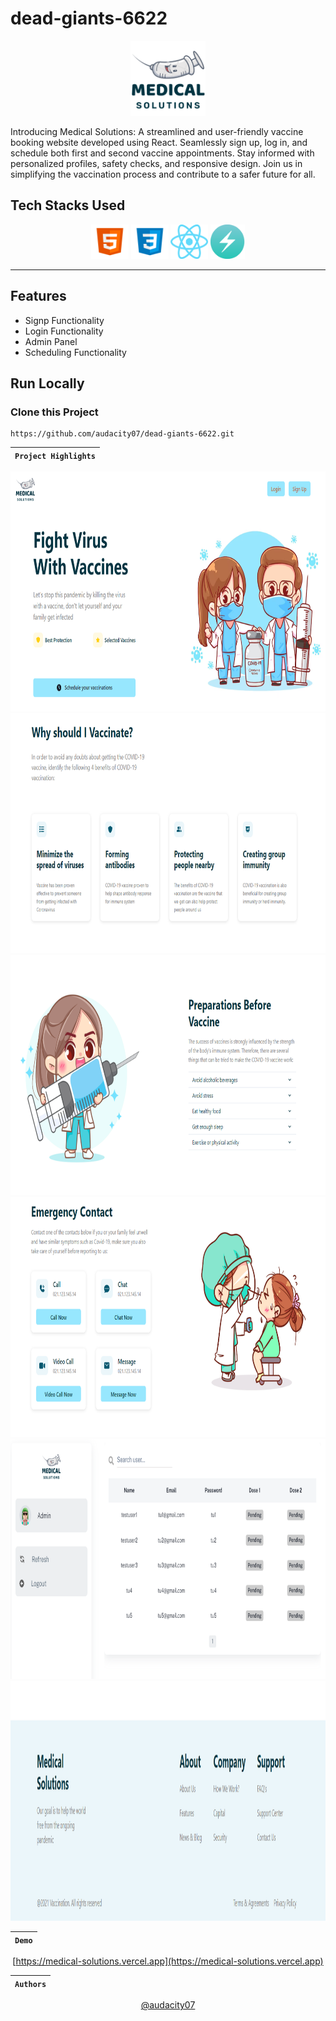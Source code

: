# dead-giants-6622

<div align="center"  width="55" height="55">
  <img src="./medical-solutions/public/logo.png?raw=true" alt="html" width="120" height="120"/>
</div>

Introducing Medical Solutions: A streamlined and user-friendly vaccine booking website developed using React. Seamlessly sign up, log in, and schedule both first and second vaccine appointments. Stay informed with personalized profiles, safety checks, and responsive design. Join us in simplifying the vaccination process and contribute to a safer future for all.

## Tech Stacks Used

<p align = "center">
<img src="./medical-solutions/public/html5-logo.png?raw=true" alt="html" width="60" height="55"/>
<img src="./medical-solutions/public/CSS.png?raw=true" alt="CSS" width="60" height="55"/>
<img src="./medical-solutions/public/React_logo.png?raw=true" alt="react" width="60" height="55"/>
<img src="./medical-solutions/public/chakra_icon.png?raw=true" alt="chakra" width="55" height="55"/>
</p>
<hr>

## Features

- Signp Functionality
- Login Functionality
- Admin Panel
- Scheduling Functionality

## Run Locally

### Clone this Project

```
https://github.com/audacity07/dead-giants-6622.git
```

| `Project Highlights` |
| :------------------: |

 <div align = "center">

 <img src="./medical-solutions/public/pic1.PNG?raw=true" width="946" height="384"/>
 <img src="./medical-solutions/public/pic2.PNG?raw=true" width="946" height="384"/>
 <img src="./medical-solutions/public/pic3.PNG?raw=true" width="946" height="384"/>
 <img src="./medical-solutions/public/pic4.PNG?raw=true" width="946" height="384"/>
 <img src="./medical-solutions/public/pic5.PNG?raw=true" width="946" height="384"/>
 <img src="./medical-solutions/public/pic6.PNG?raw=true" width="946" height="384"/>
  
<div/>

| `Demo` |
| :----: |

[https://medical-solutions.vercel.app](https://medical-solutions.vercel.app)

| `Authors` |
| :-------: |

[@audacity07](https://github.com/audacity07)

